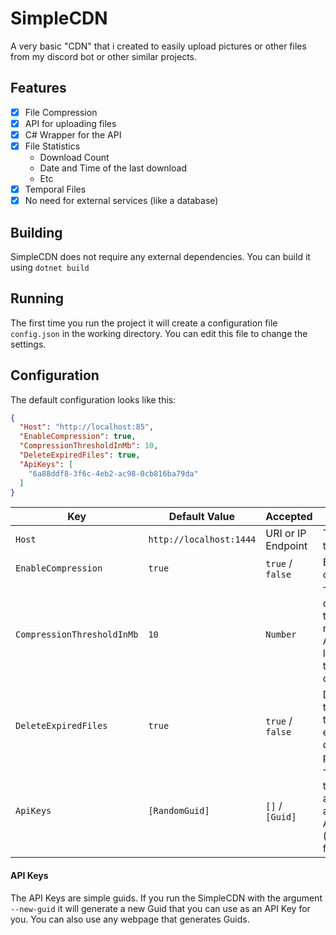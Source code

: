 # SimpleCDN

A very basic "CDN" that i created to easily upload pictures or other files from my discord bot or other similar projects.

## Features

- [x] File Compression
- [x] API for uploading files
- [x] C# Wrapper for the API
- [x] File Statistics
  - Download Count
  - Date and Time of the last download
  - Etc
- [x] Temporal Files
- [x] No need for external services (like a database)

## Building
SimpleCDN does not require any external dependencies.
You can build it using 
`dotnet build`

## Running
The first time you run the project it will create a configuration file `config.json` in the working directory.
You can edit this file to change the settings.

## Configuration
The default configuration looks like this:

```json
{
  "Host": "http://localhost:85",
  "EnableCompression": true,
  "CompressionThresholdInMb": 10,
  "DeleteExpiredFiles": true,
  "ApiKeys": [
    "6a88ddf8-3f6c-4eb2-ac98-0cb816ba79da"
  ]
}
```

| Key | Default Value           | Accepted           | Description                                                                           |
| --- |-------------------------|--------------------|---------------------------------------------------------------------------------------|
| `Host` | `http://localhost:1444` | URI or IP Endpoint | The host of the server.                                                               |
| `EnableCompression` | `true`                  | `true` / `false`   | Enable file compression.                                                              |
| `CompressionThresholdInMb` | `10`                    | `Number`           | The compression threshold in megabytes. Any file larger than this will be compressed. |
| `DeleteExpiredFiles` | `true`                  | `true` / `false`   | Delete files that are older than the expiration date provided.                        |
| `ApiKeys` | `[RandomGuid]`          | `[]` / `[Guid]`    | The API keys that are allowed to access the API (uploading files).                    |

#### API Keys
The API Keys are simple guids. If you run the SimpleCDN with the argument `--new-guid` it will generate a new Guid that you can use as an API Key for you.
You can also use any webpage that generates Guids.